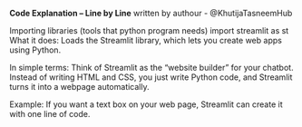 **Code Explanation – Line by Line** written by authour - @KhutijaTasneemHub


Importing libraries (tools that python program needs) 
import streamlit as st
What it does: Loads the Streamlit library, which lets you create web apps using Python.

In simple terms: Think of Streamlit as the “website builder” for your chatbot. Instead of writing HTML and CSS, you just write Python code, and Streamlit turns it into a webpage automatically.

Example: If you want a text box on your web page, Streamlit can create it with one line of code.
